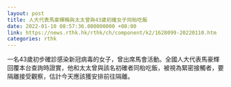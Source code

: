 ```yaml
---
layout: post
title: 人大代表馬豪輝稱與太太曾與43歲初確女子同枱吃飯
date: 2022-01-10 08:57:36.000000000 +08:00
link: https://news.rthk.hk/rthk/ch/component/k2/1628099-20220110.htm
categories: rthk
---
```


一名43歲初步確診感染新冠病毒的女子，曾出席馬會活動。全國人大代表馬豪輝回覆本台查詢時證實，他和太太曾與該名初確者同枱吃飯，被視為緊密接觸者，要隔離接受觀察，估計今天應該獲安排前往隔離。
